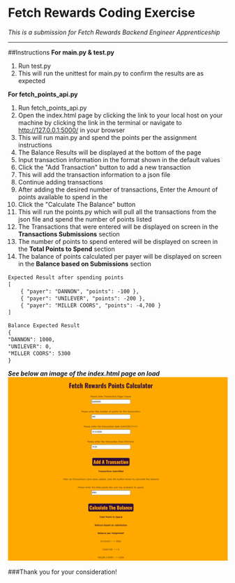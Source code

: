# Fetch Rewards Coding Exercise
*This is a submission for Fetch Rewards Backend Engineer Apprenticeship*

---
##Instructions
**For main.py & test.py**
1. Run test.py
2. This will run the unittest for main.py to confirm the results are as expected

**For fetch_points_api.py**
1. Run fetch_points_api.py
2. Open the index.html page by clicking the link to your local host on your machine by clicking the link in the terminal or navigate to http://127.0.0.1:5000/ in your browser 
3. This will run main.py and spend the points per the assignment instructions
4. The Balance Results will be displayed at the bottom of the page
5. Input transaction information in the format shown in the default values
6. Click the "Add Transaction" button to add a new transaction
7. This will add the transaction information to a json file
8. Continue adding transactions
9. After adding the desired number of transactions, Enter the Amount of points available to spend in the
10. Click the "Calculate The Balance" button 
11. This will run the points.py which will pull all the transactions from the json file and spend the number of points listed
12. The Transactions that were entered will be displayed on screen in the **Transactions Submissions** section
13. The number of points to spend entered will be displayed on screen in the **Total Points to Spend** section
14. The balance of points calculated per payer will be displayed on screen in the **Balance based on Submissions** section 

```
Expected Result after spending points
[
    { "payer": "DANNON", "points": -100 },
    { "payer": "UNILEVER", "points": -200 },
    { "payer": "MILLER COORS", "points": -4,700 }
]
```
```
Balance Expected Result
{
"DANNON": 1000,
"UNILEVER": 0,
"MILLER COORS": 5300
}
```

***See below an image of the index.html page on load***
![index.html page with default values and Balance Expected Results per assignment](https://github.com/TriceB/FetchBE/blob/master/Fetch%20Rewards%20index%20page.png?raw=true)

###Thank you for your consideration!